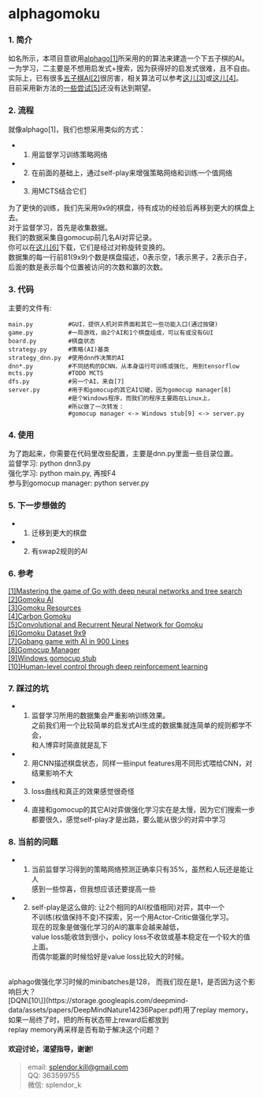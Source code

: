 # alphagomoku


### 1. 简介

  如名所示，本项目意欲用[alphago\[1\]](http://airesearch.com/wp-content/uploads/2016/01/deepmind-mastering-go.pdf)所采用的的算法来建造一个下五子棋的AI。</br>
  一为学习，二主要是不想用启发式+搜索，因为获得好的启发式很难，且不自由。</br>
  实际上，已有很多[五子棋AI\[2\]](http://gomocup.org/download-gomoku-ai/)很厉害，相关算法可以参考[这儿\[3\]](http://www.aiexp.info/gomoku-renju-resources-an-overview.html)或[这儿\[4\]](http://mczard.republika.pl/gomoku.en.html)。</br>
  目前采用新方法的[一些尝试\[5\]](http://cs231n.stanford.edu/reports2016/109_Report.pdf)还没有达到期望。


### 2. 流程
  就像alphago[1]，我们也想采用类似的方式：  
  * 1. 用监督学习训练策略网络
  * 2. 在前面的基础上，通过self-play来增强策略网络和训练一个值网络
  * 3. 用MCTS结合它们

为了更快的训练，我们先采用9x9的棋盘，待有成功的经验后再移到更大的棋盘上去。</br>
  对于监督学习，首先是收集数据。</br>
  我们的数据采集自gomocup前几名AI对弈记录。</br>
  你可以在[这儿\[6\]](https://pan.baidu.com/s/1eS7LBuq)下载，它们是经过对称旋转变换的。</br>
  数据集的每一行前81(9x9)个数是棋盘描述，0表示空，1表示黑子，2表示白子，</br>
  后面的数是表示每个位置被访问的次数和赢的次数。


### 3. 代码
  主要的文件有:
  ```
  main.py          #GUI，提供人机对弈界面和其它一些功能入口(通过按键)
  game.py          #一局游戏，由2个AI和1个棋盘组成，可以有或没有GUI
  board.py         #棋盘状态
  strategy.py      #策略(AI)基类
  strategy_dnn.py  #使用dnn作决策的AI
  dnn*.py          #不同结构的DCNN，从本身运行可训练或强化, 用到tensorflow
  mcts.py          #TODO MCTS
  dfs.py           #另一个AI，来自[7]
  server.py        #用于和gomocup的其它AI切磋，因为gomocup manager[8]
                   #是个Windows程序，而我们的程序主要跑在Linux上，
                   #所以做了一次转发：
                   #gomocup manager <-> Windows stub[9] <-> server.py
```

### 4. 使用
  为了跑起来，你需要在代码里改些配置，主要是dnn.py里面一些目录位置。</br>
  监督学习: python dnn3.py</br>
  强化学习: python main.py, 再按F4</br>
  参与到gomocup manager: python server.py


### 5. 下一步想做的
 * 1. 迁移到更大的棋盘
 * 2. 有swap2规则的AI


### 6. 参考
  [\[1\]Mastering the game of Go with deep neural networks and tree search](http://airesearch.com/wp-content/uploads/2016/01/deepmind-mastering-go.pdf)</br>
  [\[2\]Gomoku AI](http://gomocup.org/download-gomoku-ai/)</br>
  [\[3\]Gomoku Resources](http://www.aiexp.info/gomoku-renju-resources-an-overview.html)</br>
  [\[4\]Carbon Gomoku](http://mczard.republika.pl/gomoku.en.html)</br>
  [\[5\]Convolutional and Recurrent Neural Network for Gomoku](http://cs231n.stanford.edu/reports2016/109_Report.pdf)</br>
  [\[6\]Gomoku Dataset 9x9](https://pan.baidu.com/s/1eS7LBuq)</br>
  [\[7\]Gobang game with AI in 900 Lines](https://github.com/skywind3000/gobang)</br>
  [\[8\]Gomocup Manager](http://gomocup.org/download-gomocup-manager/)</br>
  [\[9\]Windows gomocup stub](https://github.com/splendor-kill/MyGomocupStub)</br>
  [\[10\]Human-level control through deep reinforcement learning](https://storage.googleapis.com/deepmind-data/assets/papers/DeepMindNature14236Paper.pdf)


### 7. 踩过的坑
  - 1. 监督学习所用的数据集会严重影响训练效果。</br>
  之前我们用一个比较简单的启发式AI生成的数据集就连简单的规则都学不会，</br>
  和人博弈时简直就是乱下
  - 2. 用CNN描述棋盘状态，同样一些input features用不同形式喂给CNN，对结果影响不大
  - 3. loss曲线和真正的效果感觉很奇怪  
  - 4. 直接和gomocup的其它AI对弈做强化学习实在是太慢，因为它们搜索一步</br>
  都要很久，感觉self-play才是出路，要么能从很少的对弈中学习


### 8. 当前的问题
  - 1. 当前监督学习得到的策略网络预测正确率只有35%，虽然和人玩还是能让人</br>
  感到一些惊喜，但我想应该还要提高一些
  - 2. self-play是这么做的: 让2个相同的AI(权值相同)对弈，其中一个</br>
  不训练(权值保持不变)不探索，另一个用Actor-Critic做强化学习。</br>
  现在的现象是做强化学习的AI的赢率会越来越低，</br>
  value loss能收敛到很小，policy loss不收敛或基本稳定在一个较大的值上面。</br>
  而偶尔能赢的时候恰好是value loss比较大的时候。</br>
  </br>
  alphago做强化学习时候的minibatches是128， 而我们现在是1，是否因为这个影响巨大？</br>
  [DQN\[10\]](https://storage.googleapis.com/deepmind-data/assets/papers/DeepMindNature14236Paper.pdf)用了replay memory，如果一局终了时，把的所有状态带上reward后都放到</br>
  replay memory再采样是否有助于解决这个问题？


#### 欢迎讨论，渴望指导，谢谢!
>email: splendor.kill@gmail.com</br>
QQ: 363599755</br>
微信: splendor_k


